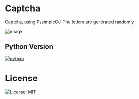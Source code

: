 # Captcha
Captcha, using PysimpleGui The letters are generated randomly

![image](https://github.com/WhoPotz/Captcha/assets/81332513/d4e76a79-abda-4ca0-a982-d267bf102b40)

## Python Version
[![python](https://img.shields.io/badge/Python-3.10-3776AB.svg?style=flat&logo=python&logoColor=white)](https://www.python.org)

# License
[![License: MIT](https://img.shields.io/badge/License-MIT-yellow.svg)](https://opensource.org/licenses/MIT)
